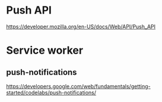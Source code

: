 # Push API  

https://developer.mozilla.org/en-US/docs/Web/API/Push_API  




# Service worker  




## push-notifications  

https://developers.google.com/web/fundamentals/getting-started/codelabs/push-notifications/











